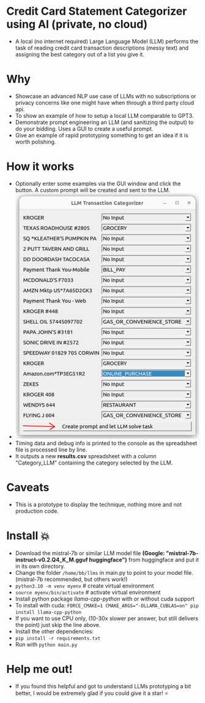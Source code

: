 # Credit Card Statement Categorizer using AI (private, no cloud)
* A local (no internet required) Large Language Model (LLM) 
performs the task of reading credit card transaction descriptions (messy text) 
and assigning the best category out of a list you give it.

# Why 
* Showcase an advanced NLP use case of LLMs with no subscriptions or privacy concerns like one might have when through a third party cloud api.
* To show an example of how to setup a local LLM comparable to GPT3. 
* Demonstrate prompt engineering an LLM (and sanitizing the output) to do your bidding. Uses a GUI to create a useful prompt.
* Give an example of rapid prototyping something to get an idea if it is worth polishing.

# How it works
* Optionally enter some examples via the GUI window and click the button. A custom
prompt will be created and sent to the LLM.
* <img src="screenshots/GUI_window_to_prompt_LLM_with_examples.png" alt="hi" class="inline"/>
* Timing data and debug info is printed to the console as the spreadsheet file is processed line by line.
* It outputs a new **results.csv** spreadsheet with a column "Category_LLM" containing the category selected by the LLM.
  
# Caveats
* This is a prototype to display the technique, nothing more and not production code.

# Install 💥
* Download the mistral-7b or similar LLM model file **(Google: "mistral-7b-instruct-v0.2.Q4_K_M.gguf huggingface")** from huggingface and put it in its own directory.
* Change the folder `/home/bb/llms` in main.py to point to your model file. (mistral-7b recommended, but others work!)
* ```python3.10 -m venv myenv``` # create virtual environment
* ```source myenv/bin/activate``` # activate virtual environment
* Install python package *llama-cpp-python* with or without cuda support 
* To install with cuda: `FORCE_CMAKE=1 CMAKE_ARGS="-DLLAMA_CUBLAS=on" pip install llama-cpp-python`
* If you want to use CPU only, (10-30x slower per answer, but still delivers the point) just skip the line above.
* Install the other dependencies:
* ```pip install -r requirements.txt```
* Run with  `python main.py`

# Help me out!
* If you found this helpful and got to understand LLMs prototyping a bit better, I would be extremely glad if you could give it a star! :star:
